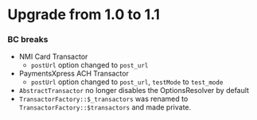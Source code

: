 # Upgrade from 1.0 to 1.1

### BC breaks
* NMI Card Transactor
    * `postUrl` option changed to `post_url`
* PaymentsXpress ACH Transactor
    * `postUrl` option changed to `post_url`, `testMode` to `test_mode`
* `AbstractTransactor` no longer disables the OptionsResolver by default
* `TransactorFactory::$_transactors` was renamed to `TransactorFactory::$transactors` and made private.
